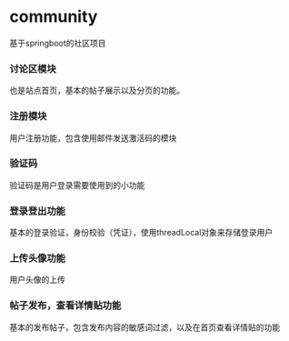 # community
基于springboot的社区项目

### 讨论区模块

也是站点首页，基本的帖子展示以及分页的功能。

### 注册模块

用户注册功能，包含使用邮件发送激活码的模块

### 验证码

验证码是用户登录需要使用到的小功能

### 登录登出功能

基本的登录验证，身份校验（凭证），使用threadLocal对象来存储登录用户

### 上传头像功能

用户头像的上传

### 帖子发布，查看详情贴功能

基本的发布帖子，包含发布内容的敏感词过滤，以及在首页查看详情贴的功能

